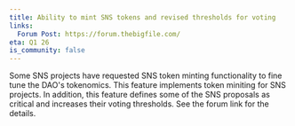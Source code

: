 ```yaml
---
title: Ability to mint SNS tokens and revised thresholds for voting
links:
  Forum Post: https://forum.thebigfile.com/
eta: Q1 26
is_community: false
---
```

Some SNS projects have requested SNS token minting functionality to fine tune the DAO's tokenomics. This feature implements token miniting for SNS projects. In addition, this feature defines some of the SNS proposals as critical and increases their voting thresholds. See the forum link for the details.
